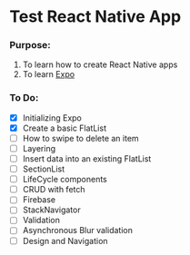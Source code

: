 # Test React Native App

### Purpose:
1. To learn how to create React Native apps
2. To learn [Expo](https://expo.io) 
### To Do:
- [x] Initializing Expo
- [x] Create a basic FlatList
- [ ] How to swipe to delete an item
- [ ] Layering
- [ ] Insert data into an existing FlatList
- [ ] SectionList
- [ ] LifeCycle components
- [ ] CRUD with fetch
- [ ] Firebase
- [ ] StackNavigator
- [ ] Validation
- [ ] Asynchronous Blur validation
- [ ] Design and Navigation
